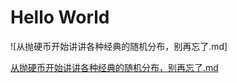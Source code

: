 # Hello World

![从抛硬币开始讲讲各种经典的随机分布，别再忘了.md]

[从抛硬币开始讲讲各种经典的随机分布，别再忘了.md](从抛硬币开始讲讲各种经典的随机分布，别再忘了.md)

